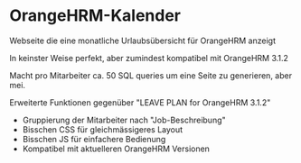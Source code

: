 OrangeHRM-Kalender
==================

Webseite die eine monatliche Urlaubsübersicht für OrangeHRM anzeigt 

In keinster Weise perfekt, aber zumindest kompatibel mit OrangeHRM 3.1.2

Macht pro Mitarbeiter ca. 50 SQL queries um eine Seite zu generieren, aber mei.

Erweiterte Funktionen gegenüber "LEAVE PLAN for OrangeHRM 3.1.2"

* Gruppierung der Mitarbeiter nach "Job-Beschreibung"
* Bisschen CSS für gleichmässigeres Layout
* Bisschen JS für einfachere Bedienung
* Kompatibel mit aktuelleren OrangeHRM Versionen
